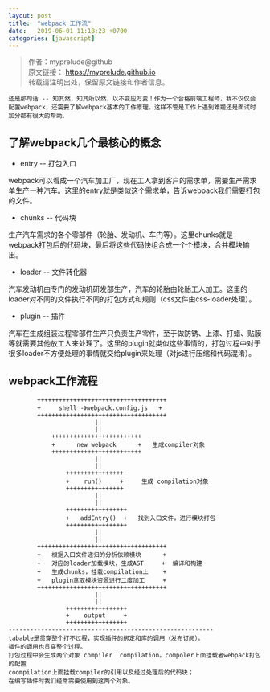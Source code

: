 ```yaml
---
layout: post
title:  "webpack 工作流"
date:   2019-06-01 11:18:23 +0700
categories: [javascript]
---
```

>作者：myprelude@github  
原文链接： https://myprelude.github.io   
转载请注明出处，保留原文链接和作者信息。

`还是那句话 -- 知其然，知其所以然，以不变应万变！作为一个合格前端工程师，我不仅仅会配置webpack，还需要了解webpack基本的工作原理。这样不管是工作上遇到难题还是面试时加分都有很大的帮助。`

## 了解webpack几个最核心的概念

*  entry -- 打包入口

webpack可以看成一个汽车加工厂，现在工人拿到客户的需求单，需要生产需求单生产一种汽车。这里的entry就是类似这个需求单，告诉webpack我们需要打包的文件。

* chunks -- 代码块

生产汽车需求的各个零部件（轮胎、发动机、车门等）。这里chunks就是webpack打包后的代码块，最后将这些代码快组合成一个个模块，合并模块输出。

* loader -- 文件转化器

汽车发动机由专门的发动机研发部生产，汽车的轮胎由轮胎工人加工。这里的loader对不同的文件执行不同的打包方式和规则（css文件由css-loader处理）。

* plugin -- 插件

汽车在生成组装过程零部件生产只负责生产零件，至于做防锈、上漆、打蜡、贴膜等就需要其他放工人来处理了。这里的plugin就类似这些事情的，打包过程中对于很多loader不方便处理的事情就交给plugin来处理（对js进行压缩和代码混淆）。

## webpack工作流程

```code
        ++++++++++++++++++++++++++++++++++++     
        +     shell -》webpack.config.js   +     
        ++++++++++++++++++++++++++++++++++++
                        ||
                        ||
            +++++++++++++++++++++++++
            +      new webpack      +   生成compiler对象
            +++++++++++++++++++++++++
                        ||
                        ||
                ++++++++++++++++
                +    run()     +     生成 compilation对象
                ++++++++++++++++
                        ||
                        ||
                +++++++++++++++++
                +   addEntry()  +   找到入口文件，进行模块打包
                +++++++++++++++++  
                        ||
                        ||
        ++++++++++++++++++++++++++++++++++++
        +   根据入口文件递归的分析依赖模块      +
        +   对应的loader加载模块，生成AST     +  编译和构建
        +   生成chunks，挂载compilation上    +
        +   plugin拿取模块资源进行二度加工     +
        ++++++++++++++++++++++++++++++++++++  
                        ||
                        ||
                +++++++++++++++++
                +    output     +
                +++++++++++++++++                                    
---------------------------------------------------------
tabable是贯穿整个打不过程，实现插件的绑定和库的调用（发布订阅）。
插件的调用也贯穿整个过程。
打包过程中会生成两个对象 compiler  compilation。compoler上面挂载者webpack打包的配置
coompilation上面挂载compiler的引用以及经过处理后的代码块；
在编写插件时我们经常需要使用到这两个对象。
```
